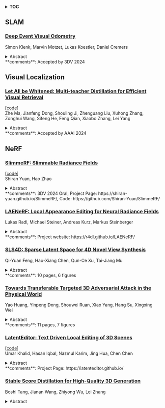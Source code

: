 <details>
  <summary><b>TOC</b></summary>
  <ol>
    <li><a href=#slam>SLAM</a></li>
      <ul>
        <li><a href=#Deep-Event-Visual-Odometry>Deep Event Visual Odometry</a></li>
      </ul>
    </li>
    <li><a href=#visual-localization>Visual Localization</a></li>
      <ul>
        <li><a href=#Let-All-be-Whitened:-Multi-teacher-Distillation-for-Efficient-Visual-Retrieval>Let All be Whitened: Multi-teacher Distillation for Efficient Visual Retrieval</a></li>
      </ul>
    </li>
    <li><a href=#nerf>NeRF</a></li>
      <ul>
        <li><a href=#SlimmeRF:-Slimmable-Radiance-Fields>SlimmeRF: Slimmable Radiance Fields</a></li>
        <li><a href=#LAENeRF:-Local-Appearance-Editing-for-Neural-Radiance-Fields>LAENeRF: Local Appearance Editing for Neural Radiance Fields</a></li>
        <li><a href=#SLS4D:-Sparse-Latent-Space-for-4D-Novel-View-Synthesis>SLS4D: Sparse Latent Space for 4D Novel View Synthesis</a></li>
        <li><a href=#Towards-Transferable-Targeted-3D-Adversarial-Attack-in-the-Physical-World>Towards Transferable Targeted 3D Adversarial Attack in the Physical World</a></li>
        <li><a href=#LatentEditor:-Text-Driven-Local-Editing-of-3D-Scenes>LatentEditor: Text Driven Local Editing of 3D Scenes</a></li>
        <li><a href=#Stable-Score-Distillation-for-High-Quality-3D-Generation>Stable Score Distillation for High-Quality 3D Generation</a></li>
      </ul>
    </li>
  </ol>
</details>

## SLAM  

### [Deep Event Visual Odometry](http://arxiv.org/abs/2312.09800)  
Simon Klenk, Marvin Motzet, Lukas Koestler, Daniel Cremers  
<details>  
  <summary>Abstract</summary>  
  <ol>  
    Event cameras offer the exciting possibility of tracking the camera's pose during high-speed motion and in adverse lighting conditions. Despite this promise, existing event-based monocular visual odometry (VO) approaches demonstrate limited performance on recent benchmarks. To address this limitation, some methods resort to additional sensors such as IMUs, stereo event cameras, or frame-based cameras. Nonetheless, these additional sensors limit the application of event cameras in real-world devices since they increase cost and complicate system requirements. Moreover, relying on a frame-based camera makes the system susceptible to motion blur and HDR. To remove the dependency on additional sensors and to push the limits of using only a single event camera, we present Deep Event VO (DEVO), the first monocular event-only system with strong performance on a large number of real-world benchmarks. DEVO sparsely tracks selected event patches over time. A key component of DEVO is a novel deep patch selection mechanism tailored to event data. We significantly decrease the pose tracking error on seven real-world benchmarks by up to 97% compared to event-only methods and often surpass or are close to stereo or inertial methods. Code is available at https://github.com/tum-vision/DEVO  
  </ol>  
</details>  
**comments**: Accepted by 3DV 2024  
  
  



## Visual Localization  

### [Let All be Whitened: Multi-teacher Distillation for Efficient Visual Retrieval](http://arxiv.org/abs/2312.09716)  
[[code](https://github.com/maryeon/whiten_mtd)]  
Zhe Ma, Jianfeng Dong, Shouling Ji, Zhenguang Liu, Xuhong Zhang, Zonghui Wang, Sifeng He, Feng Qian, Xiaobo Zhang, Lei Yang  
<details>  
  <summary>Abstract</summary>  
  <ol>  
    Visual retrieval aims to search for the most relevant visual items, e.g., images and videos, from a candidate gallery with a given query item. Accuracy and efficiency are two competing objectives in retrieval tasks. Instead of crafting a new method pursuing further improvement on accuracy, in this paper we propose a multi-teacher distillation framework Whiten-MTD, which is able to transfer knowledge from off-the-shelf pre-trained retrieval models to a lightweight student model for efficient visual retrieval. Furthermore, we discover that the similarities obtained by different retrieval models are diversified and incommensurable, which makes it challenging to jointly distill knowledge from multiple models. Therefore, we propose to whiten the output of teacher models before fusion, which enables effective multi-teacher distillation for retrieval models. Whiten-MTD is conceptually simple and practically effective. Extensive experiments on two landmark image retrieval datasets and one video retrieval dataset demonstrate the effectiveness of our proposed method, and its good balance of retrieval performance and efficiency. Our source code is released at https://github.com/Maryeon/whiten_mtd.  
  </ol>  
</details>  
**comments**: Accepted by AAAI 2024  
  
  



## NeRF  

### [SlimmeRF: Slimmable Radiance Fields](http://arxiv.org/abs/2312.10034)  
[[code](https://github.com/shiran-yuan/slimmerf)]  
Shiran Yuan, Hao Zhao  
<details>  
  <summary>Abstract</summary>  
  <ol>  
    Neural Radiance Field (NeRF) and its variants have recently emerged as successful methods for novel view synthesis and 3D scene reconstruction. However, most current NeRF models either achieve high accuracy using large model sizes, or achieve high memory-efficiency by trading off accuracy. This limits the applicable scope of any single model, since high-accuracy models might not fit in low-memory devices, and memory-efficient models might not satisfy high-quality requirements. To this end, we present SlimmeRF, a model that allows for instant test-time trade-offs between model size and accuracy through slimming, thus making the model simultaneously suitable for scenarios with different computing budgets. We achieve this through a newly proposed algorithm named Tensorial Rank Incrementation (TRaIn) which increases the rank of the model's tensorial representation gradually during training. We also observe that our model allows for more effective trade-offs in sparse-view scenarios, at times even achieving higher accuracy after being slimmed. We credit this to the fact that erroneous information such as floaters tend to be stored in components corresponding to higher ranks. Our implementation is available at https://github.com/Shiran-Yuan/SlimmeRF.  
  </ol>  
</details>  
**comments**: 3DV 2024 Oral, Project Page: https://shiran-yuan.github.io/SlimmeRF/,
  Code: https://github.com/Shiran-Yuan/SlimmeRF/  
  
### [LAENeRF: Local Appearance Editing for Neural Radiance Fields](http://arxiv.org/abs/2312.09913)  
Lukas Radl, Michael Steiner, Andreas Kurz, Markus Steinberger  
<details>  
  <summary>Abstract</summary>  
  <ol>  
    Due to the omnipresence of Neural Radiance Fields (NeRFs), the interest towards editable implicit 3D representations has surged over the last years. However, editing implicit or hybrid representations as used for NeRFs is difficult due to the entanglement of appearance and geometry encoded in the model parameters. Despite these challenges, recent research has shown first promising steps towards photorealistic and non-photorealistic appearance edits. The main open issues of related work include limited interactivity, a lack of support for local edits and large memory requirements, rendering them less useful in practice. We address these limitations with LAENeRF, a unified framework for photorealistic and non-photorealistic appearance editing of NeRFs. To tackle local editing, we leverage a voxel grid as starting point for region selection. We learn a mapping from expected ray terminations to final output color, which can optionally be supervised by a style loss, resulting in a framework which can perform photorealistic and non-photorealistic appearance editing of selected regions. Relying on a single point per ray for our mapping, we limit memory requirements and enable fast optimization. To guarantee interactivity, we compose the output color using a set of learned, modifiable base colors, composed with additive layer mixing. Compared to concurrent work, LAENeRF enables recoloring and stylization while keeping processing time low. Furthermore, we demonstrate that our approach surpasses baseline methods both quantitatively and qualitatively.  
  </ol>  
</details>  
**comments**: Project website: https://r4dl.github.io/LAENeRF/  
  
### [SLS4D: Sparse Latent Space for 4D Novel View Synthesis](http://arxiv.org/abs/2312.09743)  
Qi-Yuan Feng, Hao-Xiang Chen, Qun-Ce Xu, Tai-Jiang Mu  
<details>  
  <summary>Abstract</summary>  
  <ol>  
    Neural radiance field (NeRF) has achieved great success in novel view synthesis and 3D representation for static scenarios. Existing dynamic NeRFs usually exploit a locally dense grid to fit the deformation field; however, they fail to capture the global dynamics and concomitantly yield models of heavy parameters. We observe that the 4D space is inherently sparse. Firstly, the deformation field is sparse in spatial but dense in temporal due to the continuity of of motion. Secondly, the radiance field is only valid on the surface of the underlying scene, usually occupying a small fraction of the whole space. We thus propose to represent the 4D scene using a learnable sparse latent space, a.k.a. SLS4D. Specifically, SLS4D first uses dense learnable time slot features to depict the temporal space, from which the deformation field is fitted with linear multi-layer perceptions (MLP) to predict the displacement of a 3D position at any time. It then learns the spatial features of a 3D position using another sparse latent space. This is achieved by learning the adaptive weights of each latent code with the attention mechanism. Extensive experiments demonstrate the effectiveness of our SLS4D: it achieves the best 4D novel view synthesis using only about $6\%$ parameters of the most recent work.  
  </ol>  
</details>  
**comments**: 10 pages, 6 figures  
  
### [Towards Transferable Targeted 3D Adversarial Attack in the Physical World](http://arxiv.org/abs/2312.09558)  
Yao Huang, Yinpeng Dong, Shouwei Ruan, Xiao Yang, Hang Su, Xingxing Wei  
<details>  
  <summary>Abstract</summary>  
  <ol>  
    Compared with transferable untargeted attacks, transferable targeted adversarial attacks could specify the misclassification categories of adversarial samples, posing a greater threat to security-critical tasks. In the meanwhile, 3D adversarial samples, due to their potential of multi-view robustness, can more comprehensively identify weaknesses in existing deep learning systems, possessing great application value. However, the field of transferable targeted 3D adversarial attacks remains vacant. The goal of this work is to develop a more effective technique that could generate transferable targeted 3D adversarial examples, filling the gap in this field. To achieve this goal, we design a novel framework named TT3D that could rapidly reconstruct from few multi-view images into Transferable Targeted 3D textured meshes. While existing mesh-based texture optimization methods compute gradients in the high-dimensional mesh space and easily fall into local optima, leading to unsatisfactory transferability and distinct distortions, TT3D innovatively performs dual optimization towards both feature grid and Multi-layer Perceptron (MLP) parameters in the grid-based NeRF space, which significantly enhances black-box transferability while enjoying naturalness. Experimental results show that TT3D not only exhibits superior cross-model transferability but also maintains considerable adaptability across different renders and vision tasks. More importantly, we produce 3D adversarial examples with 3D printing techniques in the real world and verify their robust performance under various scenarios.  
  </ol>  
</details>  
**comments**: 11 pages, 7 figures  
  
### [LatentEditor: Text Driven Local Editing of 3D Scenes](http://arxiv.org/abs/2312.09313)  
[[code](https://github.com/umarkhalidAI/LatentEditor)]  
Umar Khalid, Hasan Iqbal, Nazmul Karim, Jing Hua, Chen Chen  
<details>  
  <summary>Abstract</summary>  
  <ol>  
    While neural fields have made significant strides in view synthesis and scene reconstruction, editing them poses a formidable challenge due to their implicit encoding of geometry and texture information from multi-view inputs. In this paper, we introduce \textsc{LatentEditor}, an innovative framework designed to empower users with the ability to perform precise and locally controlled editing of neural fields using text prompts. Leveraging denoising diffusion models, we successfully embed real-world scenes into the latent space, resulting in a faster and more adaptable NeRF backbone for editing compared to traditional methods. To enhance editing precision, we introduce a delta score to calculate the 2D mask in the latent space that serves as a guide for local modifications while preserving irrelevant regions. Our novel pixel-level scoring approach harnesses the power of InstructPix2Pix (IP2P) to discern the disparity between IP2P conditional and unconditional noise predictions in the latent space. The edited latents conditioned on the 2D masks are then iteratively updated in the training set to achieve 3D local editing. Our approach achieves faster editing speeds and superior output quality compared to existing 3D editing models, bridging the gap between textual instructions and high-quality 3D scene editing in latent space. We show the superiority of our approach on four benchmark 3D datasets, LLFF, IN2N, NeRFStudio and NeRF-Art.  
  </ol>  
</details>  
**comments**: Project Page: https://latenteditor.github.io/  
  
### [Stable Score Distillation for High-Quality 3D Generation](http://arxiv.org/abs/2312.09305)  
Boshi Tang, Jianan Wang, Zhiyong Wu, Lei Zhang  
<details>  
  <summary>Abstract</summary>  
  <ol>  
    Score Distillation Sampling (SDS) has exhibited remarkable performance in conditional 3D content generation. However, a comprehensive understanding of the SDS formulation is still lacking, hindering the development of 3D generation. In this work, we present an interpretation of SDS as a combination of three functional components: mode-disengaging, mode-seeking and variance-reducing terms, and analyze the properties of each. We show that problems such as over-smoothness and color-saturation result from the intrinsic deficiency of the supervision terms and reveal that the variance-reducing term introduced by SDS is sub-optimal. Additionally, we shed light on the adoption of large Classifier-Free Guidance (CFG) scale for 3D generation. Based on the analysis, we propose a simple yet effective approach named Stable Score Distillation (SSD) which strategically orchestrates each term for high-quality 3D generation. Extensive experiments validate the efficacy of our approach, demonstrating its ability to generate high-fidelity 3D content without succumbing to issues such as over-smoothness and over-saturation, even under low CFG conditions with the most challenging NeRF representation.  
  </ol>  
</details>  
  
  



